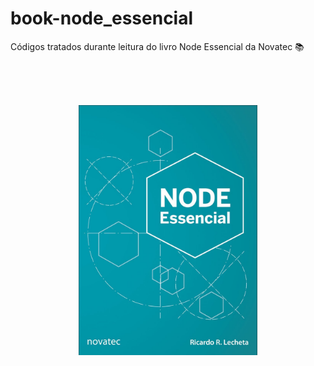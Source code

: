 # book-node_essencial
Códigos tratados durante leitura do livro Node Essencial da Novatec 📚

<br>
<br>
<br>

<p align="center">
  <img alt="Topology" height="400" src="./assets/capa-livro.jpg" />
</p>